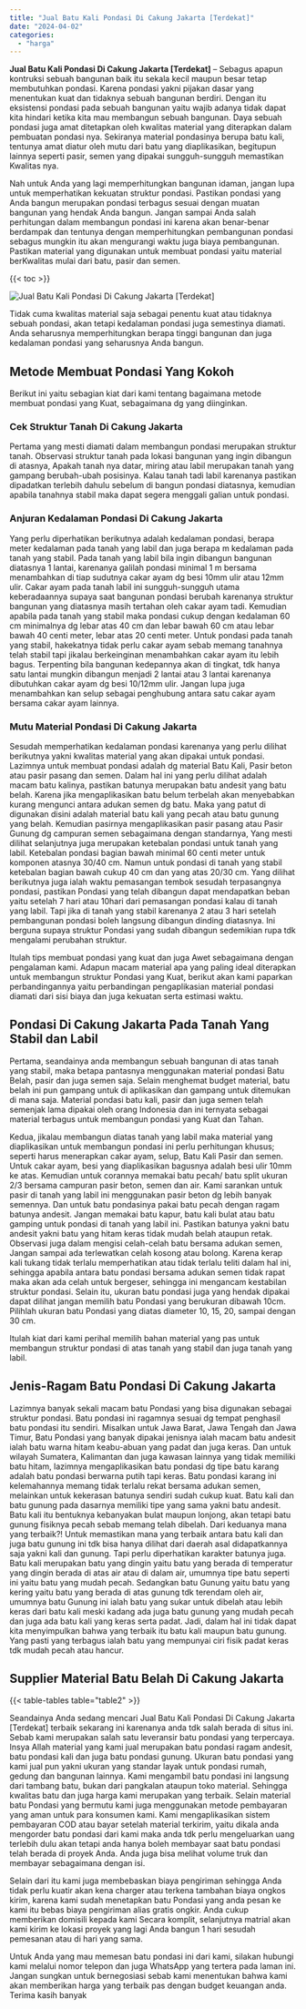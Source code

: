 ```yaml
---
title: "Jual Batu Kali Pondasi Di Cakung Jakarta [Terdekat]"
date: "2024-04-02"
categories: 
  - "harga"
---
```


**Jual Batu Kali Pondasi Di Cakung Jakarta \[Terdekat\]** – Sebagus apapun kontruksi sebuah bangunan baik itu sekala kecil maupun besar tetap membutuhkan pondasi. Karena pondasi yakni pijakan dasar yang menentukan kuat dan tidaknya sebuah bangunan berdiri. Dengan itu eksistensi pondasi pada sebuah bangunan yaitu wajib adanya tidak dapat kita hindari ketika kita mau membangun sebuah bangunan. Daya sebuah pondasi juga amat ditetapkan oleh kwalitas material yang diterapkan dalam pembuatan pondasi nya. Sekiranya material pondasinya berupa batu kali, tentunya amat diatur oleh mutu dari batu yang diaplikasikan, begitupun lainnya seperti pasir, semen yang dipakai sungguh-sungguh memastikan Kwalitas nya.

Nah untuk Anda yang lagi memperhitungkan bangunan idaman, jangan lupa untuk memperhatikan kekuatan struktur pondasi. Pastikan pondasi yang Anda bangun merupakan pondasi terbagus sesuai dengan muatan bangunan yang hendak Anda bangun. Jangan sampai Anda salah perhitungan dalam membangun pondasi ini karena akan benar-benar berdampak dan tentunya dengan memperhitungkan pembangunan pondasi sebagus mungkin itu akan mengurangi waktu juga biaya pembangunan. Pastikan material yang digunakan untuk membuat pondasi yaitu material berKwalitas mulai dari batu, pasir dan semen.

{{< toc >}}

![Jual Batu Kali Pondasi Di Cakung Jakarta [Terdekat]](/images/jual-batu-kali-31.png)

Tidak cuma kwalitas material saja sebagai penentu kuat atau tidaknya sebuah pondasi, akan tetapi kedalaman pondasi juga semestinya diamati. Anda seharusnya memperhitungkan berapa tinggi bangunan dan juga kedalaman pondasi yang seharusnya Anda bangun.

## Metode Membuat Pondasi Yang Kokoh

Berikut ini yaitu sebagian kiat dari kami tentang bagaimana metode membuat pondasi yang Kuat, sebagaimana dg yang diinginkan.

### Cek Struktur Tanah Di Cakung Jakarta

Pertama yang mesti diamati dalam membangun pondasi merupakan struktur tanah. Observasi struktur tanah pada lokasi bangunan yang ingin dibangun di atasnya, Apakah tanah nya datar, miring atau labil merupakan tanah yang gampang berubah-ubah posisinya. Kalau tanah tadi labil karenanya pastikan dipadatkan terlebih dahulu sebelum di bangun pondasi diatasnya, kemudian apabila tanahnya stabil maka dapat segera menggali galian untuk pondasi.

### Anjuran Kedalaman Pondasi Di Cakung Jakarta

Yang perlu diperhatikan berikutnya adalah kedalaman pondasi, berapa meter kedalaman pada tanah yang labil dan juga berapa m kedalaman pada tanah yang stabil. Pada tanah yang labil bila ingin dibangun bangunan diatasnya 1 lantai, karenanya galilah pondasi minimal 1 m bersama menambahkan di tiap sudutnya cakar ayam dg besi 10mm ulir atau 12mm ulir. Cakar ayam pada tanah labil ini sungguh-sungguh utama keberadaannya supaya saat bangunan pondasi berubah karenanya struktur bangunan yang diatasnya masih tertahan oleh cakar ayam tadi. Kemudian apabila pada tanah yang stabil maka pondasi cukup dengan kedalaman 60 cm minimalnya dg lebar atas 40 cm dan lebar bawah 60 cm atau lebar bawah 40 centi meter, lebar atas 20 centi meter. Untuk pondasi pada tanah yang stabil, hakekatnya tidak perlu cakar ayam sebab memang tanahnya telah stabil tapi jikalau berkeinginan menambahkan cakar ayam itu lebih bagus. Terpenting bila bangunan kedepannya akan di tingkat, tdk hanya satu lantai mungkin dibangun menjadi 2 lantai atau 3 lantai karenanya dibutuhkan cakar ayam dg besi 10/12mm ulir. Jangan lupa juga menambahkan kan selup sebagai penghubung antara satu cakar ayam bersama cakar ayam lainnya.

### Mutu Material Pondasi Di Cakung Jakarta

Sesudah memperhatikan kedalaman pondasi karenanya yang perlu dilihat berikutnya yakni kwalitas material yang akan dipakai untuk pondasi. Lazimnya untuk membuat pondasi adalah dg material Batu Kali, Pasir beton atau pasir pasang dan semen. Dalam hal ini yang perlu dilihat adalah macam batu kalinya, pastikan batunya merupakan batu andesit yang batu belah. Karena jika mengaplikasikan batu belum terbelah akan menyebabkan kurang mengunci antara adukan semen dg batu. Maka yang patut di digunakan disini adalah material batu kali yang pecah atau batu gunung yang belah. Kemudian pasirnya mengaplikasikan pasir pasang atau Pasir Gunung dg campuran semen sebagaimana dengan standarnya, Yang mesti dilihat selanjutnya juga merupakan ketebalan pondasi untuk tanah yang labil. Ketebalan pondasi bagian bawah minimal 60 centi meter untuk komponen atasnya 30/40 cm. Namun untuk pondasi di tanah yang stabil ketebalan bagian bawah cukup 40 cm dan yang atas 20/30 cm. Yang dilihat berikutnya juga ialah waktu pemasangan tembok sesudah terpasangnya pondasi, pastikan Pondasi yang telah dibangun dapat mendapatkan beban yaitu setelah 7 hari atau 10hari dari pemasangan pondasi kalau di tanah yang labil. Tapi jika di tanah yang stabil karenanya 2 atau 3 hari setelah pembangunan pondasi boleh langsung dibangun dinding diatasnya. Ini berguna supaya struktur Pondasi yang sudah dibangun sedemikian rupa tdk mengalami perubahan struktur.

Itulah tips membuat pondasi yang kuat dan juga Awet sebagaimana dengan pengalaman kami. Adapun macam material apa yang paling ideal diterapkan untuk membangun struktur Pondasi yang Kuat, berikut akan kami paparkan perbandingannya yaitu perbandingan pengaplikasian material pondasi diamati dari sisi biaya dan juga kekuatan serta estimasi waktu.

## Pondasi Di Cakung Jakarta Pada Tanah Yang Stabil dan Labil

Pertama, seandainya anda membangun sebuah bangunan di atas tanah yang stabil, maka betapa pantasnya menggunakan material pondasi Batu Belah, pasir dan juga semen saja. Selain menghemat budget material, batu belah ini pun gampang untuk di aplikasikan dan gampang untuk ditemukan di mana saja. Material pondasi batu kali, pasir dan juga semen telah semenjak lama dipakai oleh orang Indonesia dan ini ternyata sebagai material terbagus untuk membangun pondasi yang Kuat dan Tahan.

Kedua, jikalau membangun diatas tanah yang labil maka material yang diaplikasikan untuk membangun pondasi ini perlu perhitungan khusus; seperti harus menerapkan cakar ayam, selup, Batu Kali Pasir dan semen. Untuk cakar ayam, besi yang diaplikasikan bagusnya adalah besi ulir 10mm ke atas. Kemudian untuk corannya memakai batu pecah/ batu split ukuran 2/3 bersama campuran pasir beton, semen dan air. Kami sarankan untuk pasir di tanah yang labil ini menggunakan pasir beton dg lebih banyak semennya. Dan untuk batu pondasinya pakai batu pecah dengan ragam batunya andesit. Jangan memakai batu kapur, batu kali bulat atau batu gamping untuk pondasi di tanah yang labil ini. Pastikan batunya yakni batu andesit yakni batu yang hitam keras tidak mudah belah ataupun retak. Observasi juga dalam mengisi celah-celah batu bersama adukan semen, Jangan sampai ada terlewatkan celah kosong atau bolong. Karena kerap kali tukang tidak terlalu memperhatikan atau tidak terlalu teliti dalam hal ini, sehingga apabila antara batu pondasi bersama adukan semen tidak rapat maka akan ada celah untuk bergeser, sehingga ini mengancam kestabilan struktur pondasi. Selain itu, ukuran batu pondasi juga yang hendak dipakai dapat dilihat jangan memilih batu Pondasi yang berukuran dibawah 10cm. Pilihlah ukuran batu Pondasi yang diatas diameter 10, 15, 20, sampai dengan 30 cm.

Itulah kiat dari kami perihal memilih bahan material yang pas untuk membangun struktur pondasi di atas tanah yang stabil dan juga tanah yang labil.

## Jenis-Ragam Batu Pondasi Di Cakung Jakarta

Lazimnya banyak sekali macam batu Pondasi yang bisa digunakan sebagai struktur pondasi. Batu pondasi ini ragamnya sesuai dg tempat penghasil batu pondasi itu sendiri. Misalkan untuk Jawa Barat, Jawa Tengah dan Jawa Timur, Batu Pondasi yang banyak dipakai jenisnya ialah macam batu andesit ialah batu warna hitam keabu-abuan yang padat dan juga keras. Dan untuk wilayah Sumatera, Kalimantan dan juga kawasan lainnya yang tidak memiliki batu hitam, lazimnya mengaplikasikan batu pondasi dg tipe batu karang adalah batu pondasi berwarna putih tapi keras. Batu pondasi karang ini kelemahannya memang tidak terlalu rekat bersama adukan semen, melainkan untuk kekerasan batunya sendiri sudah cukup kuat. Batu kali dan batu gunung pada dasarnya memiliki tipe yang sama yakni batu andesit. Batu kali itu bentuknya kebanyakan bulat maupun lonjong, akan tetapi batu gunung fisiknya pecah sebab memang telah dibelah. Dari keduanya mana yang terbaik?! Untuk memastikan mana yang terbaik antara batu kali dan juga batu gunung ini tdk bisa hanya dilihat dari daerah asal didapatkannya saja yakni kali dan gunung. Tapi perlu diperhatikan karakter batunya juga. Batu kali merupakan batu yang dingin yaitu batu yang berada di temperatur yang dingin berada di atas air atau di dalam air, umumnya tipe batu seperti ini yaitu batu yang mudah pecah. Sedangkan batu Gunung yaitu batu yang kering yaitu batu yang berada di atas gunung tdk terendam oleh air, umumnya batu Gunung ini ialah batu yang sukar untuk dibelah atau lebih keras dari batu kali meski kadang ada juga batu gunung yang mudah pecah dan juga ada batu kali yang keras serta padat. Jadi, dalam hal ini tidak dapat kita menyimpulkan bahwa yang terbaik itu batu kali maupun batu gunung. Yang pasti yang terbagus ialah batu yang mempunyai ciri fisik padat keras tdk mudah pecah atau hancur.

## Supplier Material Batu Belah Di Cakung Jakarta

{{< table-tables table="table2" >}}

Seandainya Anda sedang mencari Jual Batu Kali Pondasi Di Cakung Jakarta \[Terdekat\] terbaik sekarang ini karenanya anda tdk salah berada di situs ini. Sebab kami merupakan salah satu leveransir batu pondasi yang terpercaya. Insya Allah material yang kami jual merupakan batu pondasi ragam andesit, batu pondasi kali dan juga batu pondasi gunung. Ukuran batu pondasi yang kami jual pun yakni ukuran yang standar layak untuk pondasi rumah, gedung dan bangunan lainnya. Kami mengambil batu pondasi ini langsung dari tambang batu, bukan dari pangkalan ataupun toko material. Sehingga kwalitas batu dan juga harga kami merupakan yang terbaik. Selain material batu Pondasi yang bermutu kami juga menggunakan metode pembayaran yang aman untuk para konsumen kami. Kami mengaplikasikan sistem pembayaran COD atau bayar setelah material terkirim, yaitu dikala anda mengorder batu pondasi dari kami maka anda tdk perlu mengeluarkan uang terlebih dulu akan tetapi anda hanya boleh membayar saat batu pondasi telah berada di proyek Anda. Anda juga bisa melihat volume truk dan membayar sebagaimana dengan isi.

Selain dari itu kami juga membebaskan biaya pengiriman sehingga Anda tidak perlu kuatir akan kena charger atau terkena tambahan biaya ongkos kirim, karena kami sudah menetapkan batu Pondasi yang anda pesan ke kami itu bebas biaya pengiriman alias gratis ongkir. Anda cukup memberikan domisili kepada kami Secara komplit, selanjutnya matrial akan kami kirim ke lokasi proyek yang lagi Anda bangun 1 hari sesudah pemesanan atau di hari yang sama.

Untuk Anda yang mau memesan batu pondasi ini dari kami, silakan hubungi kami melalui nomor telepon dan juga WhatsApp yang tertera pada laman ini. Jangan sungkan untuk bernegosiasi sebab kami menentukan bahwa kami akan memberikan harga yang terbaik pas dengan budget keuangan anda. Terima kasih banyak
